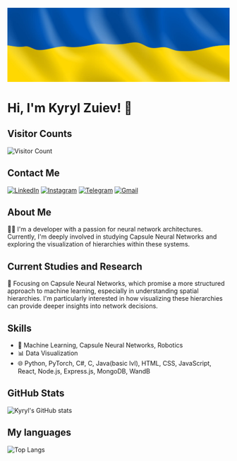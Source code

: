 ![Header](./images/banner.jpg)
# Hi, I'm Kyryl Zuiev! 👋

## Visitor Counts
![Visitor Count](https://profile-counter.glitch.me/{LordWhiskas}/count.svg)

## Contact Me
[![LinkedIn](https://img.shields.io/badge/-LinkedIn-blue?style=flat-square&logo=Linkedin&logoColor=white&link=https://www.linkedin.com/in/kyryl-zuiev-3b477026a/)](https://www.linkedin.com/in/kyryl-zuiev-3b477026a/)
[![Instagram](https://img.shields.io/badge/-Instagram-E4405F?style=flat-square&logo=Instagram&logoColor=white&link=https://www.instagram.com/kyryl_zuiev_/)](https://www.instagram.com/kyryl_zuiev_/)
[![Telegram](https://img.shields.io/badge/-Telegram-2CA5E0?style=flat-square&logo=Telegram&logoColor=white&link=https://t.me/gooojda)](https://t.me/gooojda)
[![Gmail](https://img.shields.io/badge/-Gmail-D14836?style=flat-square&logo=Gmail&logoColor=white&link=kyryl.zuiev34351@gmail.com)](mailto:kyryl.zuiev34351@gmail.com)

## About Me
👨‍💻 I'm a developer with a passion for neural network architectures. Currently, I'm deeply involved in studying Capsule Neural Networks and exploring the visualization of hierarchies within these systems.

## Current Studies and Research
🧠 Focusing on Capsule Neural Networks, which promise a more structured approach to machine learning, especially in understanding spatial hierarchies. I'm particularly interested in how visualizing these hierarchies can provide deeper insights into network decisions.

## Skills
- 🤖 Machine Learning, Capsule Neural Networks, Robotics
- 📊 Data Visualization
- 🌐 Python, PyTorch, C#, C, Java(basic lvl), HTML, CSS, JavaScript, React, Node.js, Express.js, MongoDB, WandB



## GitHub Stats
![Kyryl's GitHub stats](https://github-readme-stats.vercel.app/api?username=LordWhiskas&show_icons=true&theme=transparent)

## My languages
![Top Langs](https://github-readme-stats.vercel.app/api/top-langs/?username=LordWhiskas&hide_progress=true&theme=transparent)
